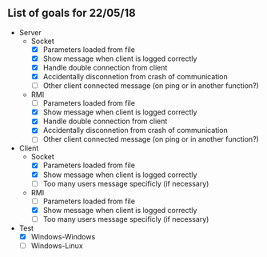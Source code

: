 ## List of goals for 22/05/18

- Server
    - Socket
		- [X] Parameters loaded from file
		- [X] Show message when client is logged correctly
		- [X] Handle double connection from client
		- [X] Accidentally disconnetion from crash of communication
		- [ ] Other client connected message (on ping or in another function?)
	- RMI
		- [ ] Parameters loaded from file
		- [X] Show message when client is logged correctly
		- [X] Handle double connection from client
		- [X] Accidentally disconnetion from crash of communication
		- [ ] Other client connected message (on ping or in another function?)
		
- Client
    - Socket
		- [X] Parameters loaded from file
		- [X] Show message when client is logged correctly
		- [ ] Too many users message specificly (if necessary)
	- RMI
		- [ ] Parameters loaded from file
		- [X] Show message when client is logged correctly
		- [ ] Too many users message specificly (if necessary)

- Test
	- [X] Windows-Windows
	- [ ] Windows-Linux
